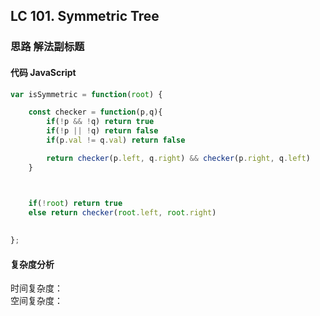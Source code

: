 ## LC 101. Symmetric Tree

### 思路 解法副标题

#### 代码 JavaScript

```JavaScript
var isSymmetric = function(root) {

    const checker = function(p,q){
        if(!p && !q) return true
        if(!p || !q) return false
        if(p.val != q.val) return false

        return checker(p.left, q.right) && checker(p.right, q.left)
    }



    if(!root) return true
    else return checker(root.left, root.right)
    
    
};

```

#### 复杂度分析
时间复杂度： </br>
空间复杂度：
